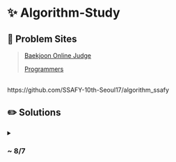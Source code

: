 # ✨ Algorithm-Study

## 🔗 Problem Sites

> [Baekjoon Online Judge](https://www.acmicpc.net)
>
> [Programmers](https://school.programmers.co.kr/learn/challenges)

<br>
https://github.com/SSAFY-10th-Seoul17/algorithm_ssafy

## ✏️ Solutions
<details>
<summary><h3> ~ 8/7</h3></summary>
<div markdown="1">
<table>
  <tr>
    <th align="center" width="120">NO.</th>
    <th align="center" width="280">Problem</th>
    <th align="center" width="210">Solution</th>
    <th align="center" width="200">Remarks</th>
  </tr>
  <tr>
    <td align="center" colspan="4">Week 1</td>
  </tr>
   <tr>
    <td align="center">
      12906
      42586
      12909
      42587
      42583
      42584
    </td>
    <td align="left">
      <a href="https://school.programmers.co.kr/learn/courses/30/lessons/12906">[Lv.1] 같은 숫자는 싫어</a><br>
      <a href="https://school.programmers.co.kr/learn/courses/30/lessons/12906">[Lv.2] 기능 개발</a><br>
      <a href="https://school.programmers.co.kr/learn/courses/30/lessons/12906">[Lv.2] 올바른 괄호</a><br>
      <a href="https://school.programmers.co.kr/learn/courses/30/lessons/12906">[Lv.2] 프로세스**</a><br>
      <a href="https://school.programmers.co.kr/learn/courses/30/lessons/42583">[Lv.2] 다리를 지나는 트럭**</a><br>
      <a href="https://school.programmers.co.kr/learn/courses/30/lessons/42584">[Lv.2] 주식가격</a><br>
    </td>
  	 <td align="center">
       <a href="https://github.com/kimdoha/Algorithm-Study/tree/main/programmers/stack-queue">Link</a>
     </td>
     <td align="center">스택 / 큐</td>
  </tr>
  <tr>
    <td align="center">
      12906
      42746
      42747
    </td>
    <td align="left">
      <a href="https://school.programmers.co.kr/learn/courses/30/lessons/42748">[Lv.1] K번째수</a><br>
      <a href="https://school.programmers.co.kr/learn/courses/30/lessons/42746">[Lv.2] 가장 큰 수</a><br>
      <a href="https://school.programmers.co.kr/learn/courses/30/lessons/42747">[Lv.2] H-Index**</a><br>
    </td>
  	 <td align="center">
       <a href="https://github.com/kimdoha/algorithm-study/tree/main/programmers/sort">Link</a>
     </td>
     <td align="center">정렬</td>
  </tr>
  <td align="center" colspan="4">Week 2</td>
    <tr>
    <td align="center">
      42576<br>
      1845<br>
      42577<br>
      42578<br>
      42579<br>
    </td>
    <td align="left">
      <a href="https://school.programmers.co.kr/learn/courses/30/lessons/42576">[Lv.1] 완주하지 못한 선수</a><br>
      <a href="https://school.programmers.co.kr/learn/courses/30/lessons/1845">[Lv.1] 폰켓몬</a><br>
      <a href="https://school.programmers.co.kr/learn/courses/30/lessons/42577">[Lv.2] 전화번호 목록</a><br>
      <a href="https://school.programmers.co.kr/learn/courses/30/lessons/42578">[Lv.2] 의상</a><br>
      <a href="https://school.programmers.co.kr/learn/courses/30/lessons/42579">[Lv.2] 베스트앨범</a><br>
    </td>
  	<td align="center">
       <a href="https://github.com/kimdoha/algorithm-study/tree/main/programmers/hash">Link</a>
    </td>
    <td align="center">해시</td>
    </tr>
    <tr>
    <td align="center">
      42626
      42627
      42628
    </td>
    <td align="left">
      <a href="https://school.programmers.co.kr/learn/courses/30/lessons/42626">[Lv.2] 더 맵게</a><br>
      <a href="https://school.programmers.co.kr/learn/courses/30/lessons/42627">[Lv.3] 디스크 컨트롤러</a><br>
      <a href="https://school.programmers.co.kr/learn/courses/30/lessons/42628">[Lv.3] 이중우선순위큐</a><br>
  	<td align="center">
       <a href="https://github.com/kimdoha/algorithm-study/tree/main/programmers/heap">Link</a>
    </td>
    <td align="center">힙(Heap)</td>
  </tr>
  <td align="center" colspan="4">Week 3</td>
  <tr>
    <td align="center">
      86491
      42840
      42839
      42842
      87946
      86971
      84512
    </td>
    <td align="left">
      <a href="https://school.programmers.co.kr/learn/courses/30/lessons/86491">[Lv.1] 최소직사각형</a><br>
      <a href="https://school.programmers.co.kr/learn/courses/30/lessons/42840">[Lv.1] 모의고사</a><br>
      <a href="https://school.programmers.co.kr/learn/courses/30/lessons/42839">[Lv.2] 소수 찾기</a><br>
      <a href="https://school.programmers.co.kr/learn/courses/30/lessons/42842">[Lv.2] 카펫</a><br>
      <a href="https://school.programmers.co.kr/learn/courses/30/lessons/87946">[Lv.2] 피로도</a><br>
      <a href="https://school.programmers.co.kr/learn/courses/30/lessons/86971">[Lv.2] 전력망을 둘로 나누기</a><br>
      <a href="https://school.programmers.co.kr/learn/courses/30/lessons/84512">[Lv.2] 모음사전</a><br>
    </td>
  	<td align="center">
       <a href="https://github.com/kimdoha/Algorithm-Study/tree/main/programmers/stack-queue">Link</a>
    </td>
    <td align="center">완전탐색</td>
  </tr>
  <tr>
  <td align="center">
    43238
    43236
  </td>
  <td align="left">
    <a href="https://school.programmers.co.kr/learn/courses/30/lessons/43238">[Lv.3] 입국심사</a><br>
    <a href="https://school.programmers.co.kr/learn/courses/30/lessons/43236">[Lv.4] 징검다리</a><br>
  </td>
  <td align="center">
     <a href="https://github.com/kimdoha/algorithm-study/tree/main/programmers/binary%20search">Link</a>
  </td>
  <td align="center">이분탐색</td>
</tr>
<td align="center" colspan="4">Week 4</td>
<tr>
<td align="center">
49189
49191
</td>
<td align="left">
  <a href="https://school.programmers.co.kr/learn/courses/30/lessons/49189">[Lv.3] 가장 먼 노드</a><br>
  <a href="https://school.programmers.co.kr/learn/courses/30/lessons/49191">[Lv.3] 순위</a><br>
</td>
<td align="center">
   <a href="https://github.com/kimdoha/algorithm-study/tree/main/programmers/graph">Link</a>
</td>
<td align="center">그래프</td>
</tr>
<tr>
<td align="center">
43165<br>
43162<br>
1844<br>
43163<br>
43164<br>
87694<br>
</td>
<td align="left">
  <a href="https://school.programmers.co.kr/learn/courses/30/lessons/43165">[Lv.2] 타겟 넘버</a><br>
  <a href="https://school.programmers.co.kr/learn/courses/30/lessons/43162">[Lv.3] 네트워크</a><br>
  <a href="https://school.programmers.co.kr/learn/courses/30/lessons/1844">[Lv.2] 게임 맵 최단거리</a><br>
  <a href="https://school.programmers.co.kr/learn/courses/30/lessons/43163">[Lv.3] 단어 변환</a><br>
  <a href="https://school.programmers.co.kr/learn/courses/30/lessons/43164">[Lv.3] 여행경로</a><br>
  <a href="https://school.programmers.co.kr/learn/courses/30/lessons/87694">[Lv.3] 아이템 줍기</a><br>  
</a><br>  
</td>
<td align="center">
   <a href="https://github.com/kimdoha/algorithm-study/tree/main/programmers/dfs%20bfs">Link</a>
</td>
<td align="center">깊이/너비 우선 탐색(DFS/BFS)</td>
</tr>
<td align="center" colspan="4">Week 5</td>
<tr>
<td align="center">
42862<br>
42860<br>
42883<br>
42861<br>
42884<br>
</td>
<td align="left">
<a href="https://school.programmers.co.kr/learn/courses/30/lessons/42862">[Lv.1] 체육복</a><br>
<a href="https://school.programmers.co.kr/learn/courses/30/lessons/42860">[Lv.2] 조이스틱</a><br>
<a href="https://school.programmers.co.kr/learn/courses/30/lessons/42883">[Lv.2] 큰 수 만들기</a><br>
<a href="https://school.programmers.co.kr/learn/courses/30/lessons/42885">[Lv.2] 구멍보트</a><br>
<a href="https://school.programmers.co.kr/learn/courses/30/lessons/42861">[Lv.3] 섬 연결하기</a><br>
<a href="https://school.programmers.co.kr/learn/courses/30/lessons/42884">[Lv.3] 단속카메라</a><br>  
</a><br>  
</td>
<td align="center">
 <a href="https://github.com/kimdoha/algorithm-study/tree/main/programmers/greedy">Link</a>
</td>
<td align="center">탐욕법(Greedy)</td>
</tr>
<tr>
<td align="center">
42895
43105<br>
1843<br>
42898
42897
</td>
<td align="left">
<a href="https://school.programmers.co.kr/learn/courses/30/lessons/42895">[Lv.3] N으로 표현</a><br>
<a href="https://school.programmers.co.kr/learn/courses/30/lessons/43105">[Lv.3] 정수 삼각형</a><br>
<a href="https://school.programmers.co.kr/learn/courses/30/lessons/1843">[Lv.4] 사칙연산</a><br>
<a href="https://school.programmers.co.kr/learn/courses/30/lessons/42898">[Lv.3] 등굣길</a><br>
<a href="https://school.programmers.co.kr/learn/courses/30/lessons/42897">[Lv.4] 도둑질</a><br>
</a><br>  
</td>
<td align="center">
 <a href="https://github.com/kimdoha/Algorithm-Study/tree/main/programmers/stack-queue">Link</a>
</td>
<td align="center">동적계획법(Dynamic Programming)</td>
</tr>
</table>
</div>
</details>
